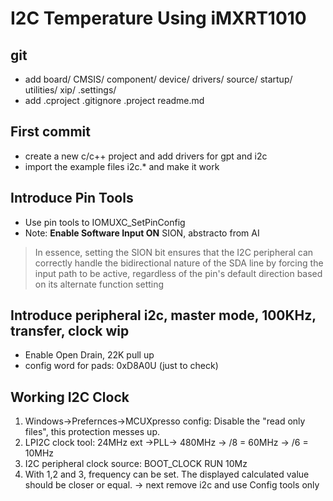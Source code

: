 # I2C Temperature Using iMXRT1010

## git 
- add board/ CMSIS/ component/ device/ drivers/ source/ startup/ utilities/ xip/ .settings/
- add .cproject  .gitignore .project readme.md 

## First commit
- create a new c/c++ project and add drivers for gpt and i2c
- import the example files i2c.* and make it work

## Introduce Pin Tools
- Use pin tools to IOMUXC_SetPinConfig
- Note: **Enable Software Input ON** SION, abstracto from AI 
> In essence, setting the SION bit ensures that the I2C peripheral can correctly 
handle the bidirectional nature of the SDA line by forcing the input path to be active, 
regardless of the pin's default direction based on its alternate function setting

## Introduce peripheral i2c, master mode, 100KHz, transfer, clock wip
- Enable Open Drain, 22K pull up
- config word for pads: 0xD8A0U (just to check)

## Working I2C Clock
1. Windows->Prefernces->MCUXpresso config: Disable the "read only files", this protection messes up.
2. LPI2C clock tool: 24MHz ext ->PLL-> 480MHz -> /8 = 60MHz -> /6 = 10MHz
3. I2C peripheral clock source: BOOT_CLOCK RUN 10Mz
4. With 1,2 and 3, frequency can be set. The displayed calculated value should be closer or equal.
-> next remove i2c and use Config tools only
    